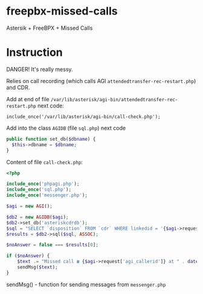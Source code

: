 # freepbx-missed-calls
Astersik + FreeBPX + Missed Calls

# Instruction
DANGER! It's really messy.

Relies on call recording (which calls AGI `attendedtransfer-rec-restart.php`) and CDR.

Add at end of file `/var/lib/asterisk/agi-bin/attendedtransfer-rec-restart.php` next code:

`include_once('/var/lib/asterisk/agi-bin/call-check.php');`

Add into the class `AGIDB` (file `sql.php`) next code
```php
public function set_db($dbname) {
  $this->dbname = $dbname;
}
```

Content of file `call-check.php`:
```php
<?php

include_once('phpagi.php');
include_once('sql.php');
include_once('messenger.php');

$agi = new AGI();

$db2 = new AGIDB($agi);
$db2->set_db('asteriskcdrdb');
$sql = "SELECT `disposition` FROM `cdr` WHERE linkedid = '{$agi->request['agi_uniqueid']}' AND `src` = '{$agi->request['agi_callerid']}' and `lastapp` = 'Queue' AND `disposition` = 'ANSWERED';";
$results = $db2->sql($sql, ASSOC);

$noAnswer = false === $results[0];

if ($noAnswer) {
	$text .= "Missed call ☎️ {$agi->request['agi_callerid']} at " . date('H:i:s') . "\nCallback!";
	sendMsg($text);
}
```

sendMsg() - function for sending messages from `messenger.php`
